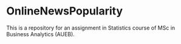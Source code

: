 # OnlineNewsPopularity
This is a repository for an assignment in Statistics course of MSc in Business Analytics (AUEB).
